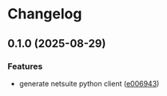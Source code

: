 # Changelog

## 0.1.0 (2025-08-29)


### Features

* generate netsuite python client ([e006943](https://github.com/uptick/pynetsuite/commit/e0069433e9b557cf638e8c3e81c3c30e116bdd52))
